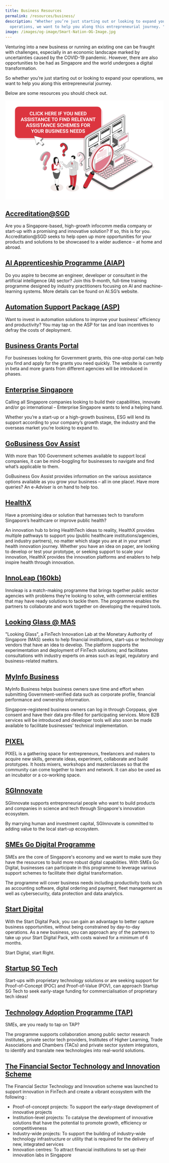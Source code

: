 ```yaml
---
title: Business Resources
permalink: /resources/business/
description: "Whether you’re just starting out or looking to expand your
  operations, we want to help you along this entrepreneurial journey. "
image: /images/og-image/Smart-Nation-OG-Image.jpg
---
```

Venturing into a new business or running an existing one can be fraught with challenges, especially in an economic landscape marked by uncertainties caused by the COVID-19 pandemic. However, there are also opportunities to be had as Singapore and the world undergoes a digital transformation.

So whether you’re just starting out or looking to expand your operations, we want to help you along this entrepreneurial journey. 

Below are some resources you should check out.

<div style="width:100%;display:flex;justify-content:center;"><a href="https://www.gobusiness.gov.sg/e-services/guides-for-biz/"><img src="/images/resources/e-Adviser.jpg" alt="e-adviser banner"></a></div>

## <a href="https://www.imda.gov.sg/programme-listing/accreditation-at-sgd">Accreditation@SGD</a>

Are you a Singapore-based, high-growth infocomm media company or start-up with a promising and innovative solution? If so, this is for you. Accreditation@SGD seeks to help open up more opportunities for your products and solutions to be showcased to a wider audience – at home and abroad.   


## <a href="https://www.aisingapore.org/aiap/">AI Apprenticeship Programme (AIAP)</a>

Do you aspire to become an engineer, developer or consultant in the artificial intelligence (AI) sector? Join this 9-month, full-time training programme designed by industry practitioners focusing on AI and machine-learning systems. More details can be found on AI.SG’s website.


## <a href="https://www.enterprisesg.gov.sg/financial-assistance/grants/for-local-companies/enterprise-development-grant/innovation-and-productivity/automation">Automation Support Package (ASP)</a>

Want to invest in automation solutions to improve your business’ efficiency and productivity? You may tap on the ASP for tax and loan incentives to defray the costs of deployment.

## <a href="https://www.businessgrants.gov.sg/">Business Grants Portal</a>

For businesses looking for Government grants, this one-stop portal can help you find and apply for the grants you need quickly. The website is currently in beta and more grants from different  agencies will be introduced in phases.


## <a href="https://www.enterprisesg.gov.sg/">Enterprise Singapore</a>

Calling all Singapore companies looking to build their capabilities, innovate and/or go international – Enterprise Singapore wants to lend a helping hand.     

Whether you’re a start-up or a high-growth business, ESG will lend its support according to your company’s growth stage, the industry and the overseas market you’re looking to expand to.


## <a href="https://www.gobusiness.gov.sg/gov-assist/">GoBusiness Gov Assist</a>

With more than 100 Government schemes available to support local companies, it can be mind-boggling for businesses to navigate and find what’s applicable to them. 

GoBusiness Gov Assist provides information on the various assistance options available as you grow your business –  all in one place!. Have more queries? An e-Adviser is on hand to help too. 

## <a href="https://www.ihis.com.sg/HealthX/Pages/home.aspx">HealthX</a>
Have a promising idea or solution that harnesses tech to transform Singapore’s healthcare or improve public health? 

An innovation hub to bring HealthTech ideas to reality, HealthX provides multiple pathways to support you (public healthcare institutions/agencies, and industry partners), no matter which stage you are at in your smart health innovation journey.
Whether you have an idea on paper, are looking to develop or test your prototype, or seeking support to scale your innovation, HealthX provides the innovation platforms and enablers to help inspire health through innovation.


## <a href="https://www.tech.gov.sg/files/media/media-releases/2017/02/Annex%20B%20InnoLeap%20Factsheet.pdf">InnoLeap  (160kb)</a>

Innoleap is a match-making programme that brings together public sector agencies with problems they’re looking to solve, with commercial entities that may have ready solutions to tackle them. The programme enables the partners to collaborate and work together on developing the required tools.  

## <a href="https://www.mas.gov.sg/news/media-releases/2016/mas-establishes-fintech-innovation-lab">Looking Glass @ MAS</a> 

"Looking Glass", a FinTech Innovation Lab at the Monetary Authority of Singapore (MAS) seeks to help financial institutions, start-ups or technology vendors that have an idea to develop. The platform supports the experimentation and deployment of FinTech solutions; and facilitates consultations with industry experts on areas  such as legal, regulatory and business-related matters.

## <a href="https://business.myinfo.gov.sg/">MyInfo Business</a>

MyInfo Business helps business owners save time and effort when submitting Government-verified data such as corporate profile, financial performance and ownership information. 

Singapore-registered business owners can log in through Corppass, give consent and have their data pre-filled for participating services. More B2B services will be introduced and developer tools will also soon be made available to facilitate businesses' technical implementation.

## [PIXEL](https://www.imda.gov.sg/impixel#2)

PIXEL is a gathering space for entrepreneurs, freelancers and makers to acquire new skills, generate ideas, experiment, collaborate and build prototypes. It hosts mixers, workshops and masterclasses so that the community can come together to learn and network. It can also be used as an incubator or a co-working space.

## <a href="https://www.sginnovate.com/">SGInnovate</a>

SGInnovate supports entrepreneurial  people who want to build products and companies in science and tech through Singapore's innovation ecosystem.

By marrying human and investment capital,  SGInnovate is committed to adding value to the local start-up ecosystem. 

## <a href="https://www.imda.gov.sg/smesgodigital">SMEs Go Digital Programme</a>

SMEs are the core of Singapore's economy and we want to make sure they have the resources to build more robust digital capabilities. With SMEs Go Digital, businesses can participate in this programme to leverage various support schemes to facilitate their digital transformation. 

The programme will cover business needs including productivity tools such as accounting software, digital ordering and payment, fleet management   as well as cybersecurity, data protection and data analytics.

## <a href="https://www.imda.gov.sg/StartDigital">Start Digital</a>

With the Start Digital Pack, you can gain an advantage to better capture business opportunities, without being constrained by day-to-day operations. As a new business, you can approach any of the partners to take up your Start Digital Pack, with costs waived for a minimum of 6 months.

Start Digital, start Right.

## <a href="https://www.startupsg.gov.sg/">Startup SG Tech</a>

Start-ups with proprietary technology solutions or are seeking support for Proof-of-Concept (POC) and Proof-of-Value (POV), can approach Startup SG Tech to seek early-stage funding for commercialisation of proprietary tech ideas! 

## <a href="https://www.a-star.edu.sg/i2r/partnerships/small-and-medium--sized-enterprises-(smes)">Technology Adoption Programme (TAP)</a>

SMEs, are you ready to  tap on TAP?

The programme supports collaboration among public sector research institutes, private sector tech providers, Institutes of Higher Learning, Trade Associations and Chambers (TACs) and private sector system integrators, to identify and translate new technologies into  real-world solutions.

## <a href="http://www.mas.gov.sg/Singapore-Financial-Centre/Smart-Financial-Centre/Setting-up-your-Business.aspx">The Financial Sector Technology and Innovation Scheme</a>

The Financial Sector Technology and Innovation scheme was launched  to support innovation in FinTech and create a vibrant ecosystem with the following :
* Proof-of-concept projects: To support the early-stage development of innovative projects
* Institution-level projects: To catalyse the development of innovative solutions that have the potential to promote growth, efficiency or competitiveness
* Industry-wide projects: To support the building of industry-wide technology infrastructure or utility that is required for the delivery of new, integrated services
* Innovation centres: To attract financial institutions to set up their innovation labs in Singapore